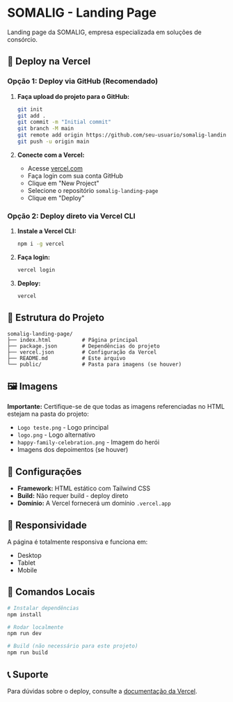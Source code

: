 # SOMALIG - Landing Page

Landing page da SOMALIG, empresa especializada em soluções de consórcio.

## 🚀 Deploy na Vercel

### Opção 1: Deploy via GitHub (Recomendado)

1. **Faça upload do projeto para o GitHub:**
   ```bash
   git init
   git add .
   git commit -m "Initial commit"
   git branch -M main
   git remote add origin https://github.com/seu-usuario/somalig-landing-page.git
   git push -u origin main
   ```

2. **Conecte com a Vercel:**
   - Acesse [vercel.com](https://vercel.com)
   - Faça login com sua conta GitHub
   - Clique em "New Project"
   - Selecione o repositório `somalig-landing-page`
   - Clique em "Deploy"

### Opção 2: Deploy direto via Vercel CLI

1. **Instale a Vercel CLI:**
   ```bash
   npm i -g vercel
   ```

2. **Faça login:**
   ```bash
   vercel login
   ```

3. **Deploy:**
   ```bash
   vercel
   ```

## 📁 Estrutura do Projeto

```
somalig-landing-page/
├── index.html          # Página principal
├── package.json        # Dependências do projeto
├── vercel.json         # Configuração da Vercel
├── README.md           # Este arquivo
└── public/             # Pasta para imagens (se houver)
```

## 🖼️ Imagens

**Importante:** Certifique-se de que todas as imagens referenciadas no HTML estejam na pasta do projeto:

- `Logo teste.png` - Logo principal
- `logo.png` - Logo alternativo
- `happy-family-celebration.png` - Imagem do herói
- Imagens dos depoimentos (se houver)

## 🔧 Configurações

- **Framework:** HTML estático com Tailwind CSS
- **Build:** Não requer build - deploy direto
- **Domínio:** A Vercel fornecerá um domínio `.vercel.app`

## 📱 Responsividade

A página é totalmente responsiva e funciona em:
- Desktop
- Tablet
- Mobile

## 🚀 Comandos Locais

```bash
# Instalar dependências
npm install

# Rodar localmente
npm run dev

# Build (não necessário para este projeto)
npm run build
```

## 📞 Suporte

Para dúvidas sobre o deploy, consulte a [documentação da Vercel](https://vercel.com/docs).
